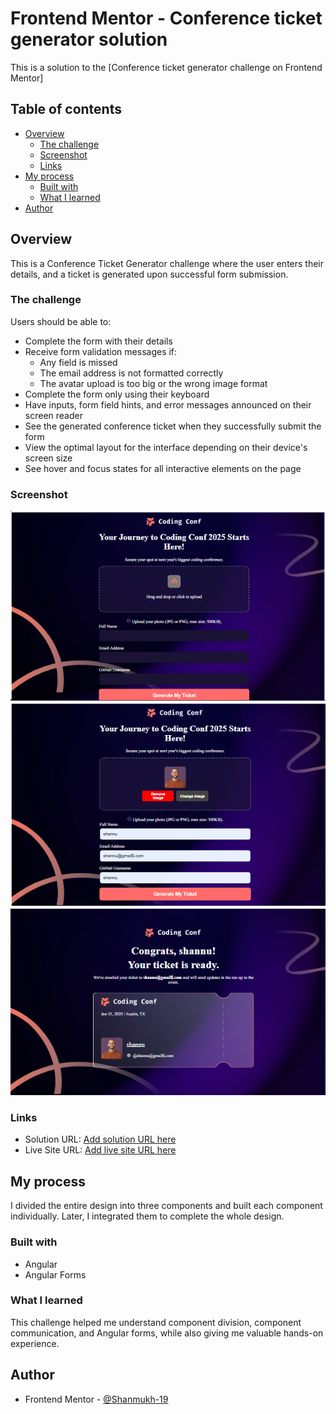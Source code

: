 # Frontend Mentor - Conference ticket generator solution

This is a solution to the [Conference ticket generator challenge on Frontend Mentor]

## Table of contents

- [Overview](#overview)
  - [The challenge](#the-challenge)
  - [Screenshot](#screenshot)
  - [Links](#links)
- [My process](#my-process)
  - [Built with](#built-with)
  - [What I learned](#what-i-learned)
- [Author](#author)

## Overview

This is a Conference Ticket Generator challenge where the user enters their details, and a ticket is generated upon successful form submission.

### The challenge
Users should be able to:

- Complete the form with their details
- Receive form validation messages if:
  - Any field is missed
  - The email address is not formatted correctly
  - The avatar upload is too big or the wrong image format
- Complete the form only using their keyboard
- Have inputs, form field hints, and error messages announced on their screen reader
- See the generated conference ticket when they successfully submit the form
- View the optimal layout for the interface depending on their device's screen size
- See hover and focus states for all interactive elements on the page

### Screenshot

![alt text](image.png)
![alt text](image-1.png) 
![alt text](image-2.png)

### Links

- Solution URL: [Add solution URL here](https://www.frontendmentor.io/challenges/conference-ticket-generator-oq5gFIU12w?tab=solutions)
- Live Site URL: [Add live site URL here](https://shanmukh-19.github.io/Conference-ticket-generator/)

## My process

I divided the entire design into three components and built each component individually. Later, I integrated them to complete the whole design.

### Built with

- Angular
- Angular Forms

### What I learned

This challenge helped me understand component division, component communication, and Angular forms, while also giving me valuable hands-on experience.

## Author

- Frontend Mentor - [@Shanmukh-19](https://www.frontendmentor.io/profile/Shanmukh-19)

